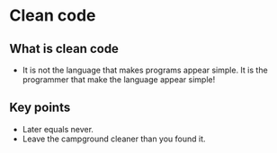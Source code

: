 # Clean code
## What is clean code
- It is not the language that makes programs appear simple. It is the programmer that make the language appear simple!

## Key points
- Later equals never.
- Leave the campground cleaner than you found it.
